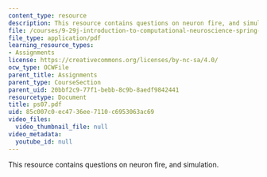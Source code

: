 ```yaml
---
content_type: resource
description: This resource contains questions on neuron fire, and simulation.
file: /courses/9-29j-introduction-to-computational-neuroscience-spring-2004/85c007c0ec4736ee7110c6953063ac69_ps07.pdf
file_type: application/pdf
learning_resource_types:
- Assignments
license: https://creativecommons.org/licenses/by-nc-sa/4.0/
ocw_type: OCWFile
parent_title: Assignments
parent_type: CourseSection
parent_uid: 20bbf2c9-77f1-bebb-8c9b-8aedf9842441
resourcetype: Document
title: ps07.pdf
uid: 85c007c0-ec47-36ee-7110-c6953063ac69
video_files:
  video_thumbnail_file: null
video_metadata:
  youtube_id: null
---
```

This resource contains questions on neuron fire, and simulation.